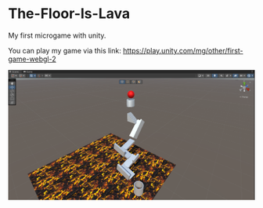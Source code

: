 # The-Floor-Is-Lava
My first microgame with unity.


You can play my game via this link: https://play.unity.com/mg/other/first-game-webgl-2


![](tfıl.png)
